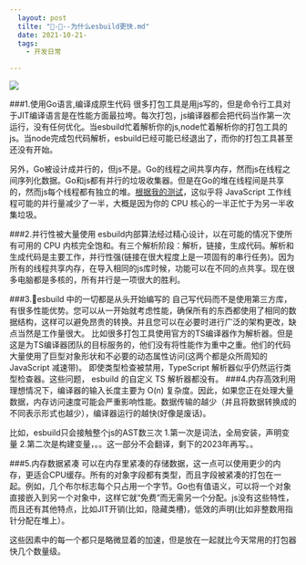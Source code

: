 ```yaml
---
  layout: post
  tilte: "🎅-🎁--为什么esbuild更快.md"
  date: 2021-10-21-
  tags: 
    - 开发日常

---
```


![](https://upload-images.jianshu.io/upload_images/15312191-eae9e99f804108a3.png?imageMogr2/auto-orient/strip%7CimageView2/2/w/1240)

###1.使用Go语言,编译成原生代码
很多打包工具是用js写的，但是命令行工具对于JIT编译语言是在性能方面最拉垮。每次打包，js编译器都会把代码当作第一次运行，没有任何优化。当esbuild忙着解析你的js,node忙着解析你的打包工具的js。当node完成包代码解析，esbuild已经可能已经退出了，而你的打包工具甚至还没有开始。

另外，Go被设计成并行的，但js不是。Go的线程之间共享内存，然而js在线程之间序列化数据。Go和js都有并行的垃圾收集器。但是在Go的堆在线程间是共享的，然而js每个线程都有独立的堆。[根据我的测试](https://github.com/evanw/esbuild/issues/111#issuecomment-719910381)，这似乎将 JavaScript 工作线程可能的并行量减少了一半，大概是因为你的 CPU 核心的一半正忙于为另一半收集垃圾。

###2.并行性被大量使用
esbuild内部算法经过精心设计，以在可能的情况下使所有可用的 CPU 内核完全饱和。有三个解析阶段：解析，链接，生成代码。解析和生成代码是主要工作，并行性强(链接在很大程度上是一项固有的串行任务)。因为所有的线程共享内存，在导入相同的js库时候，功能可以在不同的点共享。现在很多电脑都是多核的，所有并行是一项很大的胜利。

###3.esbuild 中的一切都是从头开始编写的
自己写代码而不是使用第三方库，有很多性能优势。您可以从一开始就考虑性能，确保所有的东西都使用了相同的数据结构，这样可以避免昂贵的转换。并且您可以在必要时进行广泛的架构更改，缺点当然是工作量很大。
比如很多打包工具使用官方的TS编译器作为解析器。但是这是为TS编译器团队的目标服务的，他们没有将性能作为重中之重。他们的代码大量使用了巨型对象形状和不必要的动态属性访问(这两个都是众所周知的 JavaScript 减速带)。
即使类型检查被禁用，TypeScript 解析器似乎仍然运行类型检查器。这些问题， esbuild 的自定义 TS 解析器都没有。
###4.内存高效利用
理想情况下，编译器的输入长度主要为 O(n) 复杂度。因此，如果您正在处理大量数据，内存访问速度可能会严重影响性能。数据传输的越少（并且将数据转换成的不同表示形式也越少），编译器运行的越快(好像是废话)。

比如，esbuild只会接触整个js的AST数三次
1.第一次是词法，全局安装，声明变量
2.第二次是构建变量，。。这一部分不会翻译，剩下的2023年再写。。

###5.内存数据紧凑
可以在内存里紧凑的存储数据，这一点可以使用更少的内存，更适合CPU缓存。所有的对象字段都有类型，而且字段被紧凑的打包在一起。例如，几个布尔标志每个只占用一个字节。Go也有值语义，可以将一个对象直接嵌入到另一个对象中，这样它就“免费”而无需另一个分配。js没有这些特性，而且还有其他特点，比如JIT开销(比如，隐藏类槽)，低效的声明(比如非整数用指针分配在堆上）。

这些因素中的每一个都只是略微显着的加速，但是放在一起就比今天常用的打包器快几个数量级。
